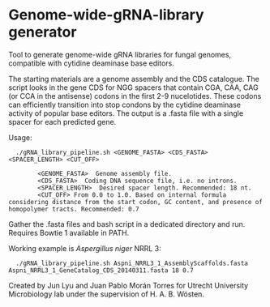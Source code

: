 # Genome-wide-gRNA-library generator
Tool to generate genome-wide gRNA libraries for fungal genomes, compatible with cytidine deaminase base editors. 

The starting materials are a genome assembly and the CDS catalogue. The script looks in the gene CDS for NGG spacers that contain CGA, CAA, CAG (or CCA in the antisense) codons in the first 2-9 nucelotides. These codons can efficiently transition into stop condons by the cytidine deaminase activity of popular base editors. The output is a .fasta file with a single spacer for each predicted gene. 

Usage:

      ./gRNA_library_pipeline.sh <GENOME_FASTA> <CDS_FASTA> <SPACER_LENGTH> <CUT_OFF>

            <GENOME_FASTA>  Genome assembly file.
            <CDS_FASTA>  Coding DNA sequence file, i.e. no introns.
            <SPACER_LENGTH>  Desired spacer length. Recommended: 18 nt.
            <CUT_OFF> From 0.0 to 1.0. Based on internal formula considering distance from the start codon, GC content, and presence of homopolymer tracts. Recommended: 0.7

Gather the .fasta files and bash script in a dedicated directory and run. Requires Bowtie 1 available in PATH. 

Working example is _Aspergillus niger_ NRRL 3:

      ./gRNA_library_pipeline.sh Aspni_NRRL3_1_AssemblyScaffolds.fasta Aspni_NRRL3_1_GeneCatalog_CDS_20140311.fasta 18 0.7


Created by Jun Lyu and Juan Pablo Morán Torres for Utrecht University Microbiology lab under the supervision of H. A. B. Wösten.
